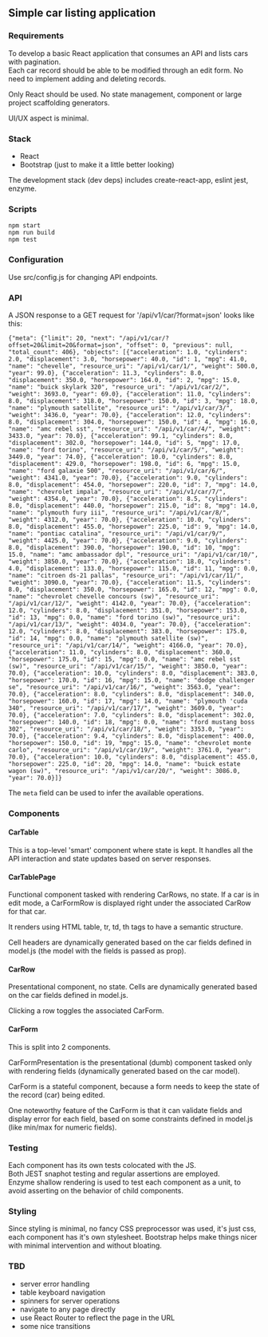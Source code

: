 ## Simple car listing application

### Requirements

To develop a basic React application that consumes an API and lists cars with pagination.  
Each car record should be able to be modified  through  an edit form. No need to implement adding and deleting records. 

Only React should be used. No state management, component or large project scaffolding generators.

UI/UX aspect is minimal.
  
### Stack

* React
* Bootstrap (just to make it a little better looking)

The development stack (dev deps) includes create-react-app, eslint jest, enzyme.

### Scripts

`npm start`  
`npm run build`  
`npm test`  

### Configuration

Use src/config.js for changing API endpoints.

### API

A JSON response to a GET request for '/api/v1/car/?format=json' looks like this:

```
{"meta": {"limit": 20, "next": "/api/v1/car/?offset=20&limit=20&format=json", "offset": 0, "previous": null, "total_count": 406}, "objects": [{"acceleration": 1.0, "cylinders": 2.0, "displacement": 3.0, "horsepower": 40.0, "id": 1, "mpg": 41.0, "name": "chevelle", "resource_uri": "/api/v1/car/1/", "weight": 500.0, "year": 99.0}, {"acceleration": 11.3, "cylinders": 8.0, "displacement": 350.0, "horsepower": 164.0, "id": 2, "mpg": 15.0, "name": "buick skylark 320", "resource_uri": "/api/v1/car/2/", "weight": 3693.0, "year": 69.0}, {"acceleration": 11.0, "cylinders": 8.0, "displacement": 318.0, "horsepower": 150.0, "id": 3, "mpg": 18.0, "name": "plymouth satellite", "resource_uri": "/api/v1/car/3/", "weight": 3436.0, "year": 70.0}, {"acceleration": 12.0, "cylinders": 8.0, "displacement": 304.0, "horsepower": 150.0, "id": 4, "mpg": 16.0, "name": "amc rebel sst", "resource_uri": "/api/v1/car/4/", "weight": 3433.0, "year": 70.0}, {"acceleration": 99.1, "cylinders": 8.0, "displacement": 302.0, "horsepower": 144.0, "id": 5, "mpg": 17.0, "name": "ford torino", "resource_uri": "/api/v1/car/5/", "weight": 3449.0, "year": 74.0}, {"acceleration": 10.0, "cylinders": 8.0, "displacement": 429.0, "horsepower": 198.0, "id": 6, "mpg": 15.0, "name": "ford galaxie 500", "resource_uri": "/api/v1/car/6/", "weight": 4341.0, "year": 70.0}, {"acceleration": 9.0, "cylinders": 8.0, "displacement": 454.0, "horsepower": 220.0, "id": 7, "mpg": 14.0, "name": "chevrolet impala", "resource_uri": "/api/v1/car/7/", "weight": 4354.0, "year": 70.0}, {"acceleration": 8.5, "cylinders": 8.0, "displacement": 440.0, "horsepower": 215.0, "id": 8, "mpg": 14.0, "name": "plymouth fury iii", "resource_uri": "/api/v1/car/8/", "weight": 4312.0, "year": 70.0}, {"acceleration": 10.0, "cylinders": 8.0, "displacement": 455.0, "horsepower": 225.0, "id": 9, "mpg": 14.0, "name": "pontiac catalina", "resource_uri": "/api/v1/car/9/", "weight": 4425.0, "year": 70.0}, {"acceleration": 9.0, "cylinders": 8.0, "displacement": 390.0, "horsepower": 190.0, "id": 10, "mpg": 15.0, "name": "amc ambassador dpl", "resource_uri": "/api/v1/car/10/", "weight": 3850.0, "year": 70.0}, {"acceleration": 18.0, "cylinders": 4.0, "displacement": 133.0, "horsepower": 115.0, "id": 11, "mpg": 0.0, "name": "citroen ds-21 pallas", "resource_uri": "/api/v1/car/11/", "weight": 3090.0, "year": 70.0}, {"acceleration": 11.5, "cylinders": 8.0, "displacement": 350.0, "horsepower": 165.0, "id": 12, "mpg": 0.0, "name": "chevrolet chevelle concours (sw)", "resource_uri": "/api/v1/car/12/", "weight": 4142.0, "year": 70.0}, {"acceleration": 12.0, "cylinders": 8.0, "displacement": 351.0, "horsepower": 153.0, "id": 13, "mpg": 0.0, "name": "ford torino (sw)", "resource_uri": "/api/v1/car/13/", "weight": 4034.0, "year": 70.0}, {"acceleration": 12.0, "cylinders": 8.0, "displacement": 383.0, "horsepower": 175.0, "id": 14, "mpg": 0.0, "name": "plymouth satellite (sw)", "resource_uri": "/api/v1/car/14/", "weight": 4166.0, "year": 70.0}, {"acceleration": 11.0, "cylinders": 8.0, "displacement": 360.0, "horsepower": 175.0, "id": 15, "mpg": 0.0, "name": "amc rebel sst (sw)", "resource_uri": "/api/v1/car/15/", "weight": 3850.0, "year": 70.0}, {"acceleration": 10.0, "cylinders": 8.0, "displacement": 383.0, "horsepower": 170.0, "id": 16, "mpg": 15.0, "name": "dodge challenger se", "resource_uri": "/api/v1/car/16/", "weight": 3563.0, "year": 70.0}, {"acceleration": 8.0, "cylinders": 8.0, "displacement": 340.0, "horsepower": 160.0, "id": 17, "mpg": 14.0, "name": "plymouth 'cuda 340", "resource_uri": "/api/v1/car/17/", "weight": 3609.0, "year": 70.0}, {"acceleration": 7.0, "cylinders": 8.0, "displacement": 302.0, "horsepower": 140.0, "id": 18, "mpg": 0.0, "name": "ford mustang boss 302", "resource_uri": "/api/v1/car/18/", "weight": 3353.0, "year": 70.0}, {"acceleration": 9.4, "cylinders": 8.0, "displacement": 400.0, "horsepower": 150.0, "id": 19, "mpg": 15.0, "name": "chevrolet monte carlo", "resource_uri": "/api/v1/car/19/", "weight": 3761.0, "year": 70.0}, {"acceleration": 10.0, "cylinders": 8.0, "displacement": 455.0, "horsepower": 225.0, "id": 20, "mpg": 14.0, "name": "buick estate wagon (sw)", "resource_uri": "/api/v1/car/20/", "weight": 3086.0, "year": 70.0}]}
```

The `meta` field can be used to infer the available operations.

### Components

#### CarTable

This is a top-level 'smart' component where state is kept.
It handles all the API interaction and state updates based on server responses.

#### CarTablePage

Functional component tasked with rendering CarRows, no state.
If a car is in edit mode, a CarFormRow is displayed right under the associated CarRow for that car.  

It renders using HTML table, tr, td, th tags to have a semantic structure.

Cell headers are dynamically generated based on the car fields defined in model.js (the model with the fields is passed as prop).

#### CarRow

Presentational component, no state.
Cells are dynamically generated based on the car fields defined in model.js.

Clicking a row toggles the associated CarForm.

#### CarForm

This is split into 2 components.

CarFormPresentation is the presentational (dumb) component tasked only with rendering fields (dynamically generated based on the car model).

CarForm is a stateful component, because a form needs to keep the state of the record (car) being edited.

One noteworthy feature of the CarForm is that it can validate fields and display error for each field, based on some constraints defined in model.js (like min/max for numeric fields).

### Testing

Each component has its own tests colocated with the JS.  
Both JEST snaphot testing and regular assertions are employed.  
Enzyme shallow rendering is used to test each component as a unit, to avoid asserting on the behavior of child components.


### Styling

Since styling is minimal, no fancy CSS preprocessor was used, it's just css, each component has it's own stylesheet.
Bootstrap helps make things nicer with minimal intervention and without bloating.

### TBD

* server error handling
* table keyboard navigation
* spinners for server operations
* navigate to any page directly
* use React Router to reflect the page in the URL
* some nice transitions
